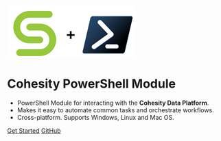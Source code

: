 ![](.gitbook/assets/cohesity_powershell.png)

# Cohesity PowerShell Module

* PowerShell Module for interacting with the __Cohesity Data Platform__.
* Makes it easy to automate common tasks and orchestrate workflows.
* Cross-platform. Supports Windows, Linux and Mac OS.

[Get Started](#overview)
[GitHub](https://github.com/cohesity/cohesity-powershell-module/)